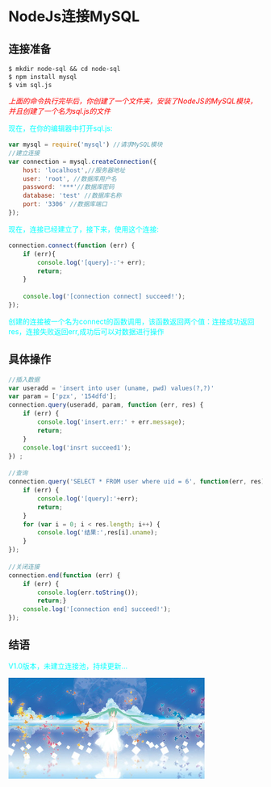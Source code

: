 # NodeJs连接MySQL

## 连接准备

```
$ mkdir node-sql && cd node-sql
$ npm install mysql
$ vim sql.js
```
<p style="color:red"><em>上面的命令执行完毕后，你创建了一个文件夹，安装了NodeJS的MySQL模块，并且创建了一个名为sql.js的文件</em></p>
<p style='color:aqua'>现在，在你的编辑器中打开sql.js:</p>

```javascript
var mysql = require('mysql') //请求MySQL模块
//建立连接
var connection = mysql.createConnection({
	host: 'localhost',//服务器地址
    user: 'root', //数据库用户名
    password: '***'//数据库密码
    database: 'test' //数据库名称
    port: '3306' //数据库端口
});
```
<p style="color:aqua">现在，连接已经建立了，接下来，使用这个连接:</p>

```javascript
connection.connect(function (err) {
	if (err){
		console.log('[query]-:'+ err);
		return;
	}

	console.log('[connection connect] succeed!');
});
```
<p style="color:aqua">创建的连接被一个名为connect的函数调用，该函数返回两个值：连接成功返回res，连接失败返回err,成功后可以对数据进行操作</p>

## 具体操作

```JavaScript
//插入数据
var useradd = 'insert into user (uname, pwd) values(?,?)'
var param = ['pzx', '154dfd'];
connection.query(useradd, param, function (err, res) {
	if (err) {
		console.log('insert.err:' + err.message);
		return;
	}
	console.log('insrt succeed1');
}) ;

//查询
connection.query('SELECT * FROM user where uid = 6', function(err, res){
	if (err) {
		console.log('[query]:'+err);
		return;
	}
	for (var i = 0; i < res.length; i++) {
		console.log('结果:',res[i].uname);
	}
});

//关闭连接
connection.end(function (err) {
	if (err) {
		console.log(err.toString());
		return;}
	console.log('[connection end] succeed!');	
});
```
## 结语
<p style="color:aqua">V1.0版本，未建立连接池，持续更新...</p>

![  ](0031.jpg)

